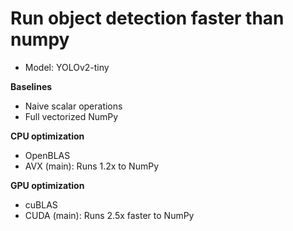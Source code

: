 # Run object detection faster than numpy
- Model: YOLOv2-tiny

**Baselines**
- Naive scalar operations
- Full vectorized NumPy

**CPU optimization**
- OpenBLAS
- AVX (main): Runs 1.2x to NumPy

**GPU optimization**
- cuBLAS
- CUDA (main): Runs 2.5x faster to NumPy
